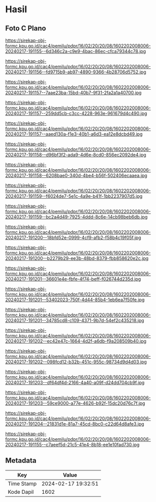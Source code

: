 # Hasil

## Foto C Plano

https://sirekap-obj-formc.kpu.go.id/cac4/pemilu/pdpr/16/02/20/20/08/1602202008006-20240217-191155--6d346c2a-c9e9-4bac-86ec-cfca79344c78.jpg

https://sirekap-obj-formc.kpu.go.id/cac4/pemilu/pdpr/16/02/20/20/08/1602202008006-20240217-191156--fd9715b9-ab97-4890-9366-4b28706d5752.jpg

https://sirekap-obj-formc.kpu.go.id/cac4/pemilu/pdpr/16/02/20/20/08/1602202008006-20240217-191157--7aae23ba-15bd-40b7-9f31-2fa2a1a40700.jpg

https://sirekap-obj-formc.kpu.go.id/cac4/pemilu/pdpr/16/02/20/20/08/1602202008006-20240217-191157--259dd5cb-c3cc-4228-963e-961679d4c490.jpg

https://sirekap-obj-formc.kpu.go.id/cac4/pemilu/pdpr/16/02/20/20/08/1602202008006-20240217-191157--aaed130a-f1e3-40b1-a6d3-ea12e8dcbd49.jpg

https://sirekap-obj-formc.kpu.go.id/cac4/pemilu/pdpr/16/02/20/20/08/1602202008006-20240217-191158--d96bf3f2-ada9-4d6e-8cd0-856ec2092de4.jpg

https://sirekap-obj-formc.kpu.go.id/cac4/pemilu/pdpr/16/02/20/20/08/1602202008006-20240217-191158--6208bae0-340d-4be4-b56f-502406ecaaea.jpg

https://sirekap-obj-formc.kpu.go.id/cac4/pemilu/pdpr/16/02/20/20/08/1602202008006-20240217-191159--f6024de7-5e1c-4a9e-b41f-1bb2237907d5.jpg

https://sirekap-obj-formc.kpu.go.id/cac4/pemilu/pdpr/16/02/20/20/08/1602202008006-20240217-191159--bc2a4d49-7925-4ddd-8c6e-14cb98beb6db.jpg

https://sirekap-obj-formc.kpu.go.id/cac4/pemilu/pdpr/16/02/20/20/08/1602202008006-20240217-191200--18bfd52e-0999-4cf9-afb2-f58b4c19f05f.jpg

https://sirekap-obj-formc.kpu.go.id/cac4/pemilu/pdpr/16/02/20/20/08/1602202008006-20240217-191200--b2279b29-ee3b-48bd-8379-fbb858620e2c.jpg

https://sirekap-obj-formc.kpu.go.id/cac4/pemilu/pdpr/16/02/20/20/08/1602202008006-20240217-191201--36601e4e-fbfe-4f74-beff-f026744d235d.jpg

https://sirekap-obj-formc.kpu.go.id/cac4/pemilu/pdpr/16/02/20/20/08/1602202008006-20240217-191201--53402023-750f-4d44-85b4-1eb6ea7f50fe.jpg

https://sirekap-obj-formc.kpu.go.id/cac4/pemilu/pdpr/16/02/20/20/08/1602202008006-20240217-191201--34785cd8-c109-4371-9b7d-54ef2c435218.jpg

https://sirekap-obj-formc.kpu.go.id/cac4/pemilu/pdpr/16/02/20/20/08/1602202008006-20240217-191202--ec42e47c-1664-4d2f-a6db-f9a208509b40.jpg

https://sirekap-obj-formc.kpu.go.id/cac4/pemilu/pdpr/16/02/20/20/08/1602202008006-20240217-191202--098fcd12-b32b-451c-955c-98734d9d4d03.jpg

https://sirekap-obj-formc.kpu.go.id/cac4/pemilu/pdpr/16/02/20/20/08/1602202008006-20240217-191203--df64df4d-2166-4a40-a09f-d24dd704cb9f.jpg

https://sirekap-obj-formc.kpu.go.id/cac4/pemilu/pdpr/16/02/20/20/08/1602202008006-20240217-191203--59ce9000-a77e-4626-b92f-15dc20d76c7f.jpg

https://sirekap-obj-formc.kpu.go.id/cac4/pemilu/pdpr/16/02/20/20/08/1602202008006-20240217-191204--21831d1e-81a7-45cd-8bc0-c22d64d8afe3.jpg

https://sirekap-obj-formc.kpu.go.id/cac4/pemilu/pdpr/16/02/20/20/08/1602202008006-20240217-191155--c7aeef5d-21c5-41e4-8b18-ee1e10fad730.jpg


## Metadata

| Key        | Value               |
| ---------- | ------------------- |
| Time Stamp | 2024-02-17 19:32:51 |
| Kode Dapil | 1602                |



